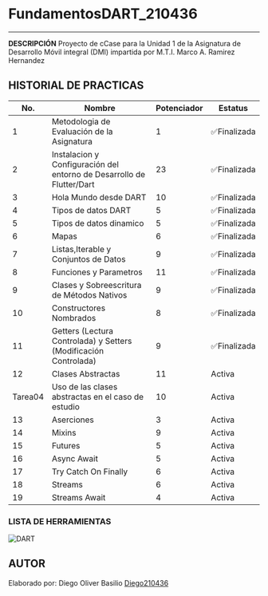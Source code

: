 # FundamentosDART_210436
----
**DESCRIPCIÓN**
Proyecto de cCase para la Unidad 1 de la Asignatura de Desarrollo Móvil integral (DMI) impartida por M.T.I. Marco A. Ramirez Hernandez

## HISTORIAL DE PRACTICAS
|No.|Nombre|Potenciador|Estatus|
|--|--|--|--|
|1|Metodologia de Evaluación de la Asignatura|1|✅Finalizada|
|2|Instalacion y Configuración del entorno de Desarrollo de Flutter/Dart|23|✅Finalizada|
|3|Hola Mundo desde DART|10|✅Finalizada|
|4|Tipos de datos DART|5|✅Finalizada|
|5|Tipos de datos dinamico|5|✅Finalizada|
|6|Mapas|6|✅Finalizada|
|7|Listas,Iterable y Conjuntos de Datos|9|✅Finalizada|
|8|Funciones y Parametros|11|✅Finalizada|
|9|Clases y Sobreescritura de Métodos Nativos|9|✅Finalizada|
|10|Constructores Nombrados	|8|✅Finalizada|
|11|Getters (Lectura Controlada) y Setters (Modificación Controlada)|9|✅Finalizada|
|12|Clases Abstractas|11|Activa|
|Tarea04|Uso de las clases abstractas en el caso de estudio|10|Activa|
|13|Aserciones|3|Activa|
|14|Mixins|9|Activa|
|15|Futures|5|Activa|
|16|Async Await|5|Activa|
|17|Try Catch On Finally|6|Activa|
|18|Streams|6|Activa|
|19|Streams Await|4|Activa|
### LISTA DE HERRAMIENTAS
![DART](https://img.shields.io/badge/Dart-0175C2?style-for-the-badge&logo=dart&logoColor=white)

## AUTOR
Elaborado por: Diego Oliver Basilio [Diego210436](https://github.com/Diego210436)